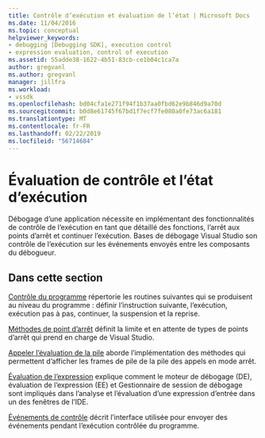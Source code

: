 ```yaml
---
title: Contrôle d’exécution et évaluation de l’état | Microsoft Docs
ms.date: 11/04/2016
ms.topic: conceptual
helpviewer_keywords:
- debugging [Debugging SDK], execution control
- expression evaluation, control of execution
ms.assetid: 55adde38-1622-4b51-83cb-ce1b04c1ca7a
author: gregvanl
ms.author: gregvanl
manager: jillfra
ms.workload:
- vssdk
ms.openlocfilehash: bd04cfa1e271f94f1b37aa0fbd62e9b846d9a70d
ms.sourcegitcommit: b0d8e61745f67bd1f7ecf7fe080a0fe73ac6a181
ms.translationtype: MT
ms.contentlocale: fr-FR
ms.lasthandoff: 02/22/2019
ms.locfileid: "56714684"
---
```

# <a name="execution-control-and-state-evaluation"></a>Évaluation de contrôle et l’état d’exécution
Débogage d’une application nécessite en implémentant des fonctionnalités de contrôle de l’exécution en tant que détaillé des fonctions, l’arrêt aux points d’arrêt et continuer l’exécution. Bases de débogage Visual Studio son contrôle de l’exécution sur les événements envoyés entre les composants du débogueur.

## <a name="in-this-section"></a>Dans cette section
 [Contrôle du programme](../../extensibility/debugger/program-control.md) répertorie les routines suivantes qui se produisent au niveau du programme : définir l’instruction suivante, l’exécution, exécution pas à pas, continuer, la suspension et la reprise.

 [Méthodes de point d’arrêt](../../extensibility/debugger/breakpoint-related-methods.md) définit la limite et en attente de types de points d’arrêt qui prend en charge de Visual Studio.

 [Appeler l’évaluation de la pile](../../extensibility/debugger/call-stack-evaluation.md) aborde l’implémentation des méthodes qui permettent d’afficher les frames de pile de la pile des appels en mode arrêt.

 [Évaluation de l’expression](../../extensibility/debugger/expression-evaluation-visual-studio-debugging-sdk.md) explique comment le moteur de débogage (DE), évaluation de l’expression (EE) et Gestionnaire de session de débogage sont impliqués dans l’analyse et l’évaluation d’une expression d’entrée dans un des fenêtres de l’IDE.

 [Événements de contrôle](../../extensibility/debugger/control-events.md) décrit l’interface utilisée pour envoyer des événements pendant l’exécution contrôlée du programme.
